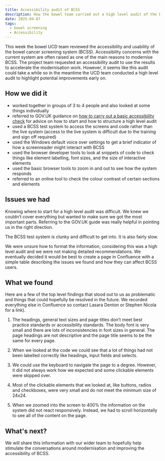 ```yaml
---
title: Accessibility audit of BCSS
description: How the bowel team carried out a high level audit of the bowel cancer screening service (BCSS)
date: 2025-04-07
tags:
  - bowel screening
  - Accessibility
---
```


This week the bowel UCD team reviewed the accessibility and usability of the bowel cancer screening system (BCSS).
Accessibility concerns with the current system are often raised as one of the main reasons to modernise BCSS. The project team requested an accessibility audit to use the results to accelerate the modernisation work. However, it seems like this audit could take a while so in the meantime the UCD team conducted a high level audit to highlight potential improvements early on.

## How we did it

- worked together in groups of 3 to 4 people and also looked at some things individually
- referred to GOV.UK guidance on [how to carry out a basic accessibility check](https://www.gov.uk/government/publications/doing-a-basic-accessibility-check-if-you-cant-do-a-detailed-one/doing-a-basic-accessibility-check-if-you-cant-do-a-detailed-one#technology) for advice on how to start and how to structure a high level audit
- used a BCSS test system to access the screens and code rather than the live system (access to the live system is difficult due to the training and sign off required)
- used the Windows default voice over settings to get a brief indicator of how a screenreader might interact with BCSS
- used the browser developer tools to look at snippets of code to check things like element labelling, font sizes, and the size of interactive elements
- used the basic browser tools to zoom in and out to see how the system responds
- referred to an online tool to check the colour contrast of certain sections and elements

## Issues we had

Knowing where to start for a high level audit was difficult. We knew we couldn’t cover everything but wanted to make sure we got the most important parts. Referring to the GOV.UK guide was really helpful in pointing us in the right direction.

The BCSS test system is clunky and difficult to get into. It is also fairly slow.

We were unsure how to format the information, considering this was a high level audit and we were not making detailed recommendations. We eventually decided it would be best to create a page in Confluence with a simple table describing the issues we found and how they can affect BCSS users.

## What we found

Here are a few of the top level findings that stood out to us as problematic and things that could hopefully be resolved in the future. We recorded everything else in Confluence so contact Lasara Denton or Stephen Nicola for a link).

1. The headings, general text sizes and page titles don’t meet best practice standards or accessibility standards. The body font is very small and there are lots of inconsistencies in font sizes in general. The page headings are not descriptive and the page title seems to be the same for every page.

2. When we looked at the code we could see that a lot of things had not been labelled correctly like headings, input fields and selects.

3. We could use the keyboard to navigate the page to a degree. However, it did not always work how we expected and some clickable elements were skipped over.

4. Most of the clickable elements that we looked at, like buttons, radios and checkboxes, were very small and do not meet the minimum size of 24x24.

5. When we zoomed into the screen to 400% the information on the system did not react responsively. Instead, we had to scroll horizontally to see all of the content on the page.

## What's next?

We will share this information with our wider team to hopefully help stimulate the conversations around modernisation and improving the accessibility of BCSS.
